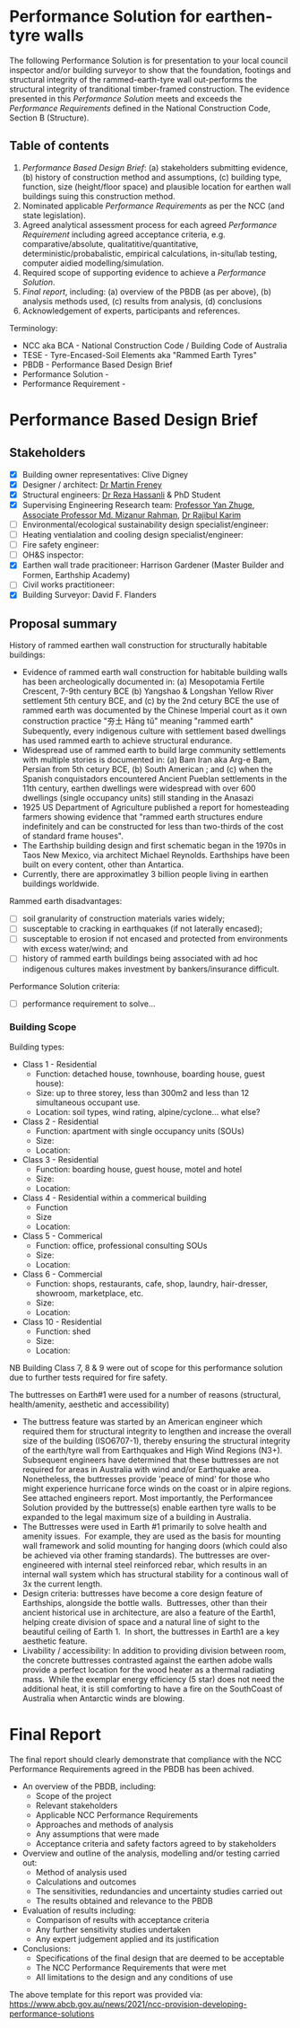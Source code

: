 # Performance Solution for earthen-tyre walls

The following Performance Solution is for presentation to your local council inspector and/or building surveyor to show that the foundation, footings and structural integrity of the rammed-earth-tyre wall out-performs the structural integrity of tranditional timber-framed construction.  The evidence presented in this _Performance Solution_ meets and exceeds the _Performance Requirements_ defined in the National Construction Code, Section B (Structure).

## Table of contents
 1. _Performance Based Design Brief_: (a) stakeholders submitting evidence, (b) history of construction method and assumptions, (c) building type, function, size (height/floor space) and plausible location for earthen wall buildings suing this construction method.
 2. Nominated applicable _Performance Requirements_ as per the NCC (and state legislation).
 3. Agreed analytical assessment process for each agreed _Performance Requirement_ including agreed acceptance criteria, e.g. comparative/absolute, qualitatitive/quantitative, deterministic/probabalistic, empirical calculations, in-situ/lab testing, computer aidied modelling/simulation.
 4. Required scope of supporting evidence to achieve a _Performance Solution_.
 5. _Final report_, including: (a) overview of the PBDB (as per above), (b) analysis methods used, (c) results from analysis, (d) conclusions
 6. Acknowledgement of experts, participants and references.

Terminology:
  * NCC aka BCA - National Construction Code / Building Code of Australia
  * TESE - Tyre-Encased-Soil Elements aka "Rammed Earth Tyres"
  * PBDB - Performance Based Design Brief
  * Performance Solution - 
  * Performance Requirement - 

# Performance Based Design Brief

## Stakeholders
  - [x] Building owner representatives: Clive Digney
  - [x] Designer / architect: [Dr Martin Freney]()
  - [x] Structural engineers: [Dr Reza Hassanli](https://orcid.org/0000-0001-5855-6405) & PhD Student 
  - [x] Supervising Engineering Research team: [Professor Yan Zhuge](https://orcid.org/0000-0003-1620-6743), [Associate Professor Md. Mizanur Rahman](https://orcid.org/0000-0002-0638-4055), [Dr Rajibul Karim](https://orcid.org/0000-0002-5318-3862)
  - [ ] Environmental/ecological sustainability design specialist/engineer:
  - [ ] Heating ventialation and cooling design specialist/engineer: 
  - [ ] Fire safety engineer: 
  - [ ] OH&S inspector: 
  - [x] Earthen wall trade pracitioneer: Harrison Gardener (Master Builder and Formen, Earthship Academy)
  - [ ] Civil works practitioneer: 
  - [x] Building Surveyor: David F. Flanders

## Proposal summary
History of rammed earthen wall construction for structurally habitable buildings:
  * Evidence of rammed earth wall construction for habitable building walls has been archeologically documented in: (a) Mesopotamia Fertile Crescent, 7-9th century BCE (b) Yangshao & Longshan Yellow River settlement 5th century BCE, and (c) by the 2nd cetury BCE the use of rammed earth was documented by the Chinese Imperial court as it own construction practice "夯土 Hāng tǔ" meaning "rammed earth"  Subequently, every indigenous culture with settlement based dwellings has used rammed earth to achieve structural endurance.
  * Widespread use of rammed earth to build large community settlements with multiple stories is documented in: (a) Bam Iran aka Arg-e Bam, Persian from 5th cetury BCE, (b) South American   ; and (c) when the Spanish conquistadors encountered Ancient Pueblan settlements in the 11th century, earthen dwellings were widespread with over 600 dwellings (single occupancy units) still standing in the Anasazi 
  * 1925 US Department of Agriculture published a report for homesteading farmers showing evidence that "rammed earth structures endure indefinitely and can be constructed for less than two-thirds of the cost of standard frame houses".
  * The Earthship building design and first schematic began in the 1970s in Taos New Mexico, via architect Michael Reynolds. Earthships have been built on every content, other than Antartica.
  * Currently, there are approximatley 3 billion people living in earthen buildings worldwide.

Rammed earth disadvantages: 
  - [ ] soil granularity of construction materials varies widely;
  - [ ] susceptable to cracking in earthquakes (if not laterally encased);
  - [ ] susceptable to erosion if not encased and protected from environments with excess water/wind; and
  - [ ] history of rammed earth buildings being associated with ad hoc indigenous cultures makes investment by bankers/insurance difficult.

Performance Solution criteria:
  - [ ] performance requirement to solve...


### Building Scope

Building types: 
  * Class 1 - Residential
    * Function: detached house, townhouse, boarding house, guest house): 
    * Size: up to three storey, less than 300m2 and less than 12 simultaneous occupant use.
    * Location: soil types, wind rating, alpine/cyclone... what else?
  * Class 2 - Residential
    * Function: apartment with single occupancy units (SOUs)
    * Size:
    * Location:
  * Class 3 - Residential
    * Function: boarding house, guest house, motel and hotel
    * Size:  
    * Location:
  * Class 4 - Residential within a commerical building
    * Function
    * Size
    * Location: 
  * Class 5 - Commerical 
    * Function: office, professional consulting SOUs
    * Size:
    * Location:
  * Class 6 - Commercial
    * Function: shops, restaurants, cafe, shop, laundry, hair-dresser, showroom, marketplace, etc.
    * Size:
    * Location:
  * Class 10 - Residential
    * Function: shed
    * Size:
    * Location:

NB Building Class 7, 8 & 9 were out of scope for this performance solution due to further tests required for fire safety.



The buttresses on Earth#1 were used for a number of reasons (structural, health/amenity, aesthetic and accessibility)
  * The buttress feature was started by an American engineer which required them for structural integrity to lengthen and increase the overall size of the building (ISO6707-1), thereby ensuring the structural integrity of the earth/tyre wall from Earthquakes and High Wind Regions (N3+). Subsequent engineers have determined that these buttresses are not required for areas in Australia with wind and/or Earthquake area.  Nonetheless, the buttresses provide 'peace of mind' for those who might experience hurricane force winds on the coast or in alpire regions. See attached engineers report.  Most importantly, the Performancee Solution provided by the buttresse(s) enable earthen tyre walls to be expanded to the legal maximum size of a building in Australia.
  * The Buttresses were used in Earth #1 primarily to solve health and amenity issues.  For example, they are used as the basis for mounting wall framework and solid mounting for hanging doors (which could also be achieved via other framing standards). The buttresses are over-engineered with internal steel reinforced rebar, which results in an internal wall system which has structural stability for a continous wall of 3x the current length.
  * Design criteria: buttresses have become a core design feature of Earthships, alongside the bottle walls.  Buttresses, other than their ancient historical use in architecture, are also a feature of the Earth1, helping create division of space and a natural line of sight to the beautiful ceiling of Earth 1.  In short, the buttresses in Earth1 are a key aesthetic feature. 
  * Livability / accessibility: In addition to providing division between room, the concrete buttresses contrasted against the earthen adobe walls provide a perfect location for the wood heater as a thermal radiating mass.  While the exemplar energy efficiency (5 star) does not need the additional heat, it is still comforting to have a fire on the SouthCoast of Australia when Antarctic winds are blowing.

# Final Report

The final report should clearly demonstrate that compliance with the NCC Performance Requirements agreed in the PBDB has been achived. 
  * An overview of the PBDB, including:
      * Scope of the project
      * Relevant stakeholders
      * Applicable NCC Performance Requirements
      * Approaches and methods of analysis
      * Any assumptions that were made
      * Acceptance criteria and safety factors agreed to by stakeholders
  * Overview and outline of the analysis, modelling and/or testing carried out:
      * Method of analysis used
      * Calculations and outcomes
      * The sensitivities, redundancies and uncertainty studies carried out
      * The results obtained and relevance to the PBDB
  * Evaluation of results including:
      * Comparison of results with acceptance criteria
      * Any further sensitivity studies undertaken
      * Any expert judgement applied and its justification
  * Conclusions:
      * Specifications of the final design that are deemed to be acceptable
      * The NCC Performance Requirements that were met
      * All limitations to the design and any conditions of use

The above template for this report was provided via: https://www.abcb.gov.au/news/2021/ncc-provision-developing-performance-solutions
